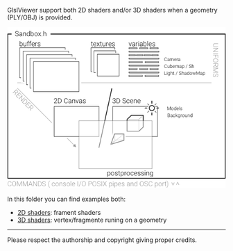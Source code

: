 GlslViewer support both 2D shaders and/or 3D shaders when a geometry (PLY/OBJ) is provided.

![](../images/scene.png)

In this folder you can find examples both:

* [2D shaders](https://github.com/patriciogonzalezvivo/glslViewer/tree/master/examples/2D): frament shaders
* [3D shaders](https://github.com/patriciogonzalezvivo/glslViewer/tree/master/examples/3D): vertex/fragmente runing on a geometry


------------

Please respect the authorship and copyright giving proper credits.